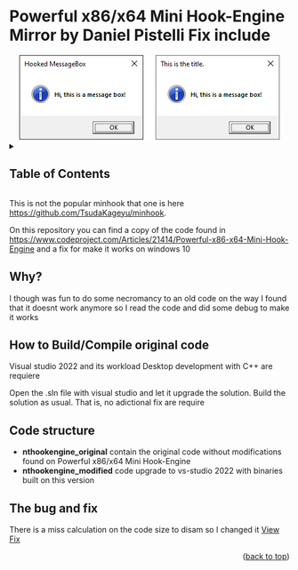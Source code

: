 <a name="readme-top"></a>

# Powerful x86/x64 Mini Hook-Engine Mirror by Daniel Pistelli Fix include

<div align="center">
  <img src="/nthookengine.png" alt="hook and unhooked MessageBox">
</div>

<details>
  <summary>
    <h2>Table of Contents</h2>
  </summary>
  <ul>
    <li><a href="#why">Why?</a></li>
    <li><a href="#how-to-buildcompile-original-code">How to Build/Compile original code</a></li>
    <li><a href="#code-structure">Code structure</a></li>
    <li><a href="#the-bug-and-fix">The bug and fix</a></li>
  </ul>
</details>

This is not the popular minhook that one is here <https://github.com/TsudaKageyu/minhook>.

On this repository you can find a copy of the code found in <https://www.codeproject.com/Articles/21414/Powerful-x86-x64-Mini-Hook-Engine> and a fix for make it works on windows 10

## Why?

I though was fun to do some necromancy to an old code on the way I found that it doesnt work anymore so I read the code and did some debug to make it works

## How to Build/Compile original code

Visual studio 2022 and its workload Desktop development with C++ are requiere

Open the .sln file with visual studio and let it upgrade the solution. Build the solution as usual. That is, no adictional fix are require

## Code structure

- **nthookengine_original** contain the original code without modifications found on Powerful x86/x64 Mini Hook-Engine
- **nthookengine_modified** code upgrade to vs-studio 2022 with binaries built on this version

## The bug and fix
There is a miss calculation on the code size to disam so I changed it [View Fix](https://github.com/raigorx/nthookengine/commit/48620a98161842677a7ca59bec9e2c6e4f576e64)

<p align="right">(<a href="#readme-top">back to top</a>)</p>
